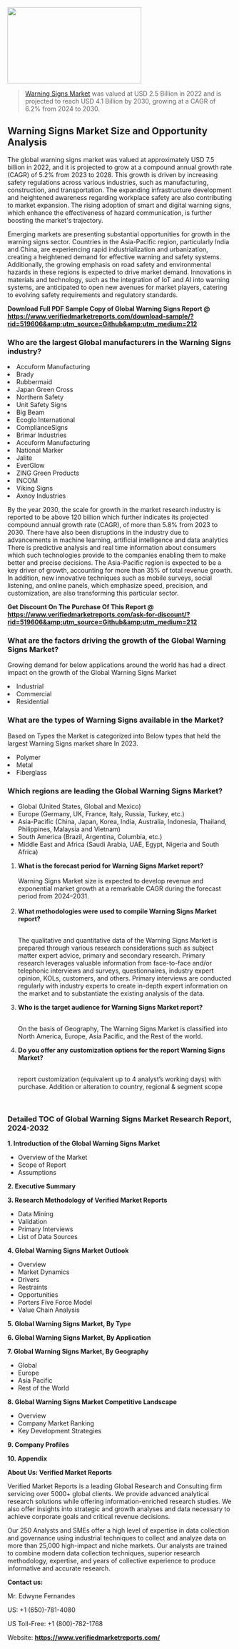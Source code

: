
<img src="https://ffe5etoiles.com/wp-content/uploads/2024/12/MST1-300x171.png" alt="" width="300" height="171" class="alignnone size-medium wp-image-20088" /><blockquote><p><p><a href="https://www.verifiedmarketreports.com/download-sample/?rid=519606&utm_source=Github&utm_medium=212" target="_blank">Warning Signs Market</a> was valued at USD 2.5 Billion in 2022 and is projected to reach USD 4.1 Billion by 2030, growing at a CAGR of 6.2% from 2024 to 2030.</p></blockquote><p><h2>Warning Signs Market Size and Opportunity Analysis</h2> <p>The global warning signs market was valued at approximately USD 7.5 billion in 2022, and it is projected to grow at a compound annual growth rate (CAGR) of 5.2% from 2023 to 2028. This growth is driven by increasing safety regulations across various industries, such as manufacturing, construction, and transportation. The expanding infrastructure development and heightened awareness regarding workplace safety are also contributing to market expansion. The rising adoption of smart and digital warning signs, which enhance the effectiveness of hazard communication, is further boosting the market's trajectory.</p> <p>Emerging markets are presenting substantial opportunities for growth in the warning signs sector. Countries in the Asia-Pacific region, particularly India and China, are experiencing rapid industrialization and urbanization, creating a heightened demand for effective warning and safety systems. Additionally, the growing emphasis on road safety and environmental hazards in these regions is expected to drive market demand. Innovations in materials and technology, such as the integration of IoT and AI into warning systems, are anticipated to open new avenues for market players, catering to evolving safety requirements and regulatory standards.</p> </p><p class=""><strong>Download Full PDF Sample Copy of Global Warning Signs Report @ <a href="https://www.verifiedmarketreports.com/download-sample/?rid=519606&amp;utm_source=Github&amp;utm_medium=212" target="_blank">https://www.verifiedmarketreports.com/download-sample/?rid=519606&amp;utm_source=Github&amp;utm_medium=212</a></strong></p><h3 id="" class="">Who are the largest Global manufacturers in the Warning Signs industry?</h3><p><li>Accuform Manufacturing</li><li> Brady</li><li> Rubbermaid</li><li> Japan Green Cross</li><li> Northern Safety</li><li> Unit Safety Signs</li><li> Big Beam</li><li> Ecoglo International</li><li> ComplianceSigns</li><li> Brimar Industries</li><li> Accuform Manufacturing</li><li> National Marker</li><li> Jalite</li><li> EverGlow</li><li> ZING Green Products</li><li> INCOM</li><li> Viking Signs</li><li> Axnoy Industries</li></p><div class=""><div class="" dir="" data-message-author-role="" data-message-id="" data-message-model-slug=""><div class=""><div class=""><div class=""><div class="" dir="" data-message-author-role="" data-message-id="" data-message-model-slug=""><div class=""><div class=""><p>By the year 2030, the scale for growth in the market research industry is reported to be above 120 billion which further indicates its projected compound annual growth rate (CAGR), of more than 5.8% from 2023 to 2030. There have also been disruptions in the industry due to advancements in machine learning, artificial intelligence and data analytics There is predictive analysis and real time information about consumers which such technologies provide to the companies enabling them to make better and precise decisions. The Asia-Pacific region is expected to be a key driver of growth, accounting for more than 35% of total revenue growth. In addition, new innovative techniques such as mobile surveys, social listening, and online panels, which emphasize speed, precision, and customization, are also transforming this particular sector.</p><p><strong>Get Discount On The Purchase Of This Report @&nbsp; <a href="https://www.verifiedmarketreports.com/ask-for-discount/?rid=519606&amp;utm_source=Github&amp;utm_medium=212" target="_blank">https://www.verifiedmarketreports.com/ask-for-discount/?rid=519606&amp;utm_source=Github&amp;utm_medium=212</a></strong></p></div></div></div></div></div></div></div></div><h3 id="" class="">What are the factors driving the growth of the Global Warning Signs Market?</h3><p id="" class="">Growing demand for below applications around the world has had a direct impact on the growth of the Global Warning Signs Market</p><p id="" class=""><li>Industrial</li><li> Commercial</li><li> Residential</li></p><h3 id="" class="">What are the types of Warning Signs available in the Market?</h3><p id="" class="">Based on Types the Market is categorized into Below types that held the largest Warning Signs market share In 2023.</p><p id="" class=""><li>Polymer</li><li> Metal</li><li> Fiberglass</li></p><h3 id="" class="">Which regions are leading the Global Warning Signs Market?</h3><ul><li>Global (United States, Global and Mexico)</li><li>Europe (Germany, UK, France, Italy, Russia, Turkey, etc.)</li><li>Asia-Pacific (China, Japan, Korea, India, Australia, Indonesia, Thailand, Philippines, Malaysia and Vietnam)</li><li>South America (Brazil, Argentina, Columbia, etc.)</li><li>Middle East and Africa (Saudi Arabia, UAE, Egypt, Nigeria and South Africa)</li></ul><p><ol><li><strong>What is the forecast period for Warning Signs Market report?<br /></strong><br /><span data-sheets-root="1" data-sheets-value="{&quot;1&quot;:2,&quot;2&quot;:&quot;XXXX size is expected to develop revenue and exponential market growth at a remarkable CAGR during the forecast period from 2024&ndash;2030.&quot;}" data-sheets-userformat="{&quot;2&quot;:12674,&quot;4&quot;:{&quot;1&quot;:2,&quot;2&quot;:16776960},&quot;10&quot;:2,&quot;11&quot;:0,&quot;15&quot;:&quot;Arial&quot;,&quot;16&quot;:12}">Warning Signs Market size is expected to develop revenue and exponential market growth at a remarkable CAGR during the forecast period from 2024&ndash;2031.</span><br /><br /></li><li><strong>What methodologies were used to compile Warning Signs Market report?<br /><br /></strong><p>The qualitative and quantitative data of the&nbsp;Warning Signs Market is prepared through various research considerations such as subject matter expert advice, primary and secondary research. Primary research leverages valuable information from face-to-face and/or telephonic interviews and surveys, questionnaires, industry expert opinion, KOLs, customers, and others. Primary interviews are conducted regularly with industry experts to create in-depth expert information on the market and to substantiate the existing analysis of the data.&nbsp;</p></li><li><strong>Who is the target audience for Warning Signs Market report?<br /><br /></strong><p>On the basis of Geography, The&nbsp;Warning Signs Market is classified into North America, Europe, Asia Pacific, and the Rest of the world.</p></li><li><strong>Do you offer any customization options for the report Warning Signs Market?<br /><br /></strong><p>report customization (equivalent up to 4 analyst&rsquo;s working days) with purchase. Addition or alteration to country, regional &amp; segment scope</p><p>&nbsp;</p></li></ol></p><h3 id="" class="">Detailed TOC of Global Warning Signs Market Research Report, 2024-2032</h3><p id="" class=""><strong>1. Introduction of the Global Warning Signs Market</strong></p><ul><li>Overview of the Market</li><li>Scope of Report</li><li>Assumptions</li></ul><p id="" class=""><strong>2. Executive Summary</strong></p><p id="" class=""><strong>3. Research Methodology of&nbsp;Verified Market Reports</strong></p><ul><li>Data Mining</li><li>Validation</li><li>Primary Interviews</li><li>List of Data Sources</li></ul><p id="" class=""><strong>4. Global Warning Signs Market Outlook</strong></p><ul><li>Overview</li><li>Market Dynamics</li><li>Drivers</li><li>Restraints</li><li>Opportunities</li><li>Porters Five Force Model</li><li>Value Chain Analysis</li></ul><p id="" class=""><strong>5. Global Warning Signs Market, By&nbsp;Type</strong></p><p id="" class=""><strong>6. Global Warning Signs Market, By Application</strong></p><p id="" class=""><strong>7. Global Warning Signs Market, By Geography</strong></p><ul><li>Global</li><li>Europe</li><li>Asia Pacific</li><li>Rest of the World</li></ul><p id="" class=""><strong>8. Global Warning Signs Market Competitive Landscape</strong></p><ul><li>Overview</li><li>Company Market Ranking</li><li>Key Development Strategies</li></ul><p id="" class=""><strong>9. Company Profiles</strong></p><p id="" class=""><strong>10. Appendix</strong></p><p id="" class=""><strong>About Us: Verified Market Reports</strong></p><p id="" class="">Verified Market Reports is a leading Global Research and Consulting firm servicing over 5000+ global clients. We provide advanced analytical research solutions while offering information-enriched research studies. We also offer insights into strategic and growth analyses and data necessary to achieve corporate goals and critical revenue decisions.</p><p id="" class="">Our 250 Analysts and SMEs offer a high level of expertise in data collection and governance using industrial techniques to collect and analyze data on more than 25,000 high-impact and niche markets. Our analysts are trained to combine modern data collection techniques, superior research methodology, expertise, and years of collective experience to produce informative and accurate research.</p><p id="" class=""><strong>Contact us:</strong></p><p id="" class="">Mr. Edwyne Fernandes</p><p id="" class="">US: +1 (650)-781-4080</p><p id="" class="">US Toll-Free: +1 (800)-782-1768</p><p id="" class="">Website: <a target="" data-test-app-aware-link=""><strong>https://www.verifiedmarketreports.com/</strong></a></p>
